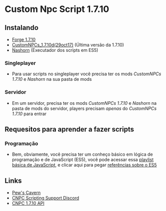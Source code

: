 # Custom Npc Script 1.7.10

## Instalando
 * [Forge 1.7.10](https://files.minecraftforge.net/maven/net/minecraftforge/forge/1.7.10-10.13.4.1558-1.7.10/forge-1.7.10-10.13.4.1558-1.7.10-installer-win.exe)
 * [CustomNPCs_1.7.10d(29oct17)](https://www.curseforge.com/minecraft/mc-mods/custom-npcs/download/2495406/file) (Última versão da 1.7.10)
 * [Nashorn](https://cdn.discordapp.com/attachments/735273455506948116/735273827038396446/nashorn.jar) (Executador dos scripts em ES5)

 ### Singleplayer
  - Para usar scripts no singleplayer você precisa ter os mods *CustomNPCs 1.7.10* e *Nashorn* na sua pasta de mods
  
 ### Servidor
  - Em um servidor, precisa ter os mods *CustomNPCs 1.7.10* e *Nashorn* na pasta de mods do servidor, players precisam _apenas_ do *CustomNPCs 1.7.10* para entrar


## Requesitos para aprender a fazer scripts
 ### Programação
  - Bem, obviamente, você precisa ter um conheço básico em lógica de programação e de JavaScript (ES5), você pode acessar essa [playlist básica de JavaScript](https://www.youtube.com/playlist?list=PLHz_AreHm4dlsK3Nr9GVvXCbpQyHQl1o1), e clicar aqui para pegar [referências sobre o ES5](https://www.w3schools.com/js/js_es5.asp)


 
 

## Links 

* [Pew's Cavern](https://customnpcscripts.com/pew)
* [CNPC Scripting Support Discord](https://discord.gg/4a24F2z)
* [CNPC 1.7.10 API](http://www.kodevelopment.nl/customnpcs/api/1.7.10/)
